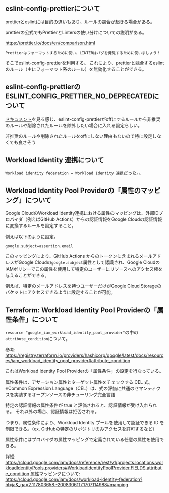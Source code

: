 ## eslint-config-prettierについて

prettierとeslintには目的の違いもあり、ルールの競合が起きる場合がある。

prettierの公式でもPrettierとLintersの使い分けについての説明がある。

https://prettier.io/docs/en/comparison.html

```
Prettierはフォーマットするために使い、LINTERはバグを発見するために使いましょう！
```

そこでeslint-config-prettierを利用する。
これにより、prettierと競合するeslintのルール（主にフォーマット系のルール）を無効化することができる。

## eslint-config-prettierのESLINT_CONFIG_PRETTIER_NO_DEPRECATEDについて

[ドキュメント](https://github.com/prettier/eslint-config-prettier/tree/v9.1.0?tab=readme-ov-file#excluding-deprecated-rules)を見る感じ、eslint-config-prettierがoffにするルールから非推奨のルールや削除されたルールを除外したい場合に入れる設定らしい。

非推奨のルールや削除されたルールをoffにしない理由もないので特に設定しなくても良さそう

## Workload Identity 連携について

`Workload identity federation = Workload Identity 連携`だった。。

## Workload Identity Pool Providerの「属性のマッピング」について

Google CloudのWorkload Identity連携における属性のマッピングは、外部IDプロバイダ（例えばGitHub Actions）からの認証情報をGoogle Cloudの認証情報に変換するルールを設定すること。

例えば以下のように設定。

```
google.subject=assertion.email
```

このマッピングにより、GitHub Actions からのトークンに含まれるメールアドレスがGoogle Cloudの`google.subject`属性として認識され、Google CloudのIAMポリシーでこの属性を使用して特定のユーザーにリソースへのアクセス権を与えることができる。

例えば、特定のメールアドレスを持つユーザーだけがGoogle Cloud Storageのバケットにアクセスできるように設定することが可能。

## Terraform: Workload Identity Pool Providerの「属性条件」について

`resource "google_iam_workload_identity_pool_provider"`の中の`attribute_condition`について。

参考: https://registry.terraform.io/providers/hashicorp/google/latest/docs/resources/iam_workload_identity_pool_provider#attribute_condition

これはWorkload Identity Pool Providerの「属性条件」の設定を行なっている。

属性条件は、アサーション属性とターゲット属性をチェックする CEL 式。
※Common Expression Language（CEL）は、式の評価に共通のセマンティクスを実装するオープンソースの非チューリング完全言語

特定の認証情報の属性条件が true と評価されると、認証情報が受け入れられる。
それ以外の場合、認証情報は拒否される。

つまり、属性条件により、Workload Identity プールを使用して認証できる ID を制限できる。（ex. GitHubの特定のリポジトリのみアクセスを許可するなど）

属性条件にはプロバイダの属性マッピングで定義されている任意の属性を使用できる。

詳細: https://cloud.google.com/iam/docs/reference/rest/v1/projects.locations.workloadIdentityPools.providers#WorkloadIdentityPoolProvider.FIELDS.attribute_condition
属性マッピングについて: https://cloud.google.com/iam/docs/workload-identity-federation?hl=ja&_ga=2.117803658.-2008306117.1707114988#mapping
